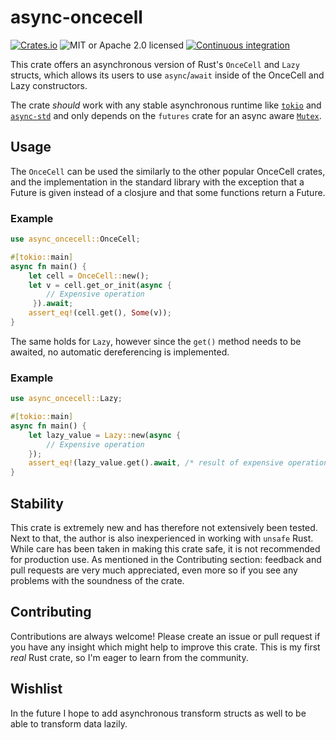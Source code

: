# async-oncecell

[![Crates.io][crates-badge]][crates-url]
![MIT or Apache 2.0 licensed][license-badge]
[![Continuous integration][actions-badge]][actions-url]

[crates-badge]: https://img.shields.io/crates/v/async-oncecell
[crates-url]: https://crates.io/crates/async-oncecell
[license-badge]: https://img.shields.io/crates/l/async-oncecell
[actions-badge]: https://github.com/Yoeori/async-oncecell/actions/workflows/main.yml/badge.svg
[actions-url]: https://github.com/Yoeori/async-oncecell/actions/workflows/main.yml

This crate offers an asynchronous version of Rust's `OnceCell` and `Lazy` structs, which allows its users to use `async`/`await` inside of the OnceCell and Lazy constructors.

The crate _should_ work with any stable asynchronous runtime like [`tokio`](https://github.com/tokio-rs/tokio) and [`async-std`](https://github.com/async-rs/async-std) and only depends on the `futures` crate for an async aware [`Mutex`](https://docs.rs/futures/0.3.13/futures/lock/struct.Mutex.html).

## Usage
The `OnceCell` can be used the similarly to the other popular OnceCell crates, and the implementation in the standard library with the exception that a Future is given instead of a closjure and that some functions return a Future.

### Example
```rust
use async_oncecell::OnceCell;

#[tokio::main]
async fn main() {
    let cell = OnceCell::new();
    let v = cell.get_or_init(async { 
        // Expensive operation
     }).await;
    assert_eq!(cell.get(), Some(v));
}
```

The same holds for `Lazy`, however since the `get()` method needs to be awaited, no automatic dereferencing is implemented.

### Example
```rust
use async_oncecell::Lazy;

#[tokio::main]
async fn main() {
    let lazy_value = Lazy::new(async {
        // Expensive operation
    });
    assert_eq!(lazy_value.get().await, /* result of expensive operation */);
}
```

## Stability
This crate is extremely new and has therefore not extensively been tested. Next to that, the author is also inexperienced in working with `unsafe` Rust. While care has been taken in making this crate safe, it is not recommended for production use. As mentioned in the Contributing section: feedback and pull requests are very much appreciated, even more so if you see any problems with the soundness of the crate.

## Contributing
Contributions are always welcome! Please create an issue or pull request if you have any insight which might help to improve this crate. This is my first _real_ Rust crate, so I'm eager to learn from the community.

## Wishlist
In the future I hope to add asynchronous transform structs as well to be able to transform data lazily.